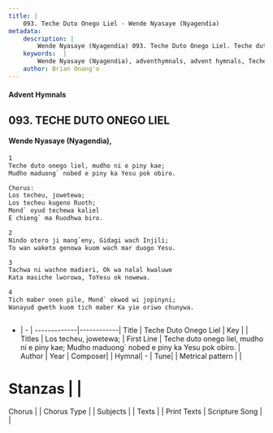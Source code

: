 ```yaml
---
title: |
    093. Teche Duto Onego Liel - Wende Nyasaye (Nyagendia)
metadata:
    description: |
        Wende Nyasaye (Nyagendia) 093. Teche Duto Onego Liel. Teche duto onego liel, mudho ni e piny kae; Mudho maduong` nobed e piny ka Yesu pok obiro.  Chorus: Los techeu, jowetewa; Los techeu kugeno Ruoth; Mond` oyud techewa kaliel E chieng` ma Ruodhwa biro.  
    keywords:  |
        Wende Nyasaye (Nyagendia), adventhymnals, advent hymnals, Teche Duto Onego Liel, Teche duto onego liel, mudho ni e piny kae; Mudho maduong` nobed e piny ka Yesu pok obiro.. Los techeu, jowetewa;
    author: Brian Onang'o
---
```


#### Advent Hymnals
## 093. TECHE DUTO ONEGO LIEL
####  Wende Nyasaye (Nyagendia),

```txt
1
Teche duto onego liel, mudho ni e piny kae;
Mudho maduong` nobed e piny ka Yesu pok obiro.

Chorus:
Los techeu, jowetewa;
Los techeu kugeno Ruoth;
Mond` oyud techewa kaliel
E chieng` ma Ruodhwa biro.

2
Nindo otero ji mang`eny, Gidagi wach Injili;
To wan waketo genowa kuom wach mar duogo Yesu.

3
Tachwa ni wachne madieri, Ok wa nalal kwaluwe
Kata masiche lworowa, ToYesu ok nowewa.

4
Tich maber onen pile, Mond` okwod wi jopinyni;
Wanayud gweth kuom tich maber Ka yie oriwo chunywa.



```

- |   -  |
-------------|------------|
Title | Teche Duto Onego Liel |
Key |  |
Titles | Los techeu, jowetewa; |
First Line | Teche duto onego liel, mudho ni e piny kae; Mudho maduong` nobed e piny ka Yesu pok obiro. |
Author | 
Year | 
Composer| |
Hymnal|  - |
Tune|  |
Metrical pattern | |
# Stanzas |  |
Chorus |  |
Chorus Type |  |
Subjects | |
Texts |  |
Print Texts | 
Scripture Song |  |
    
